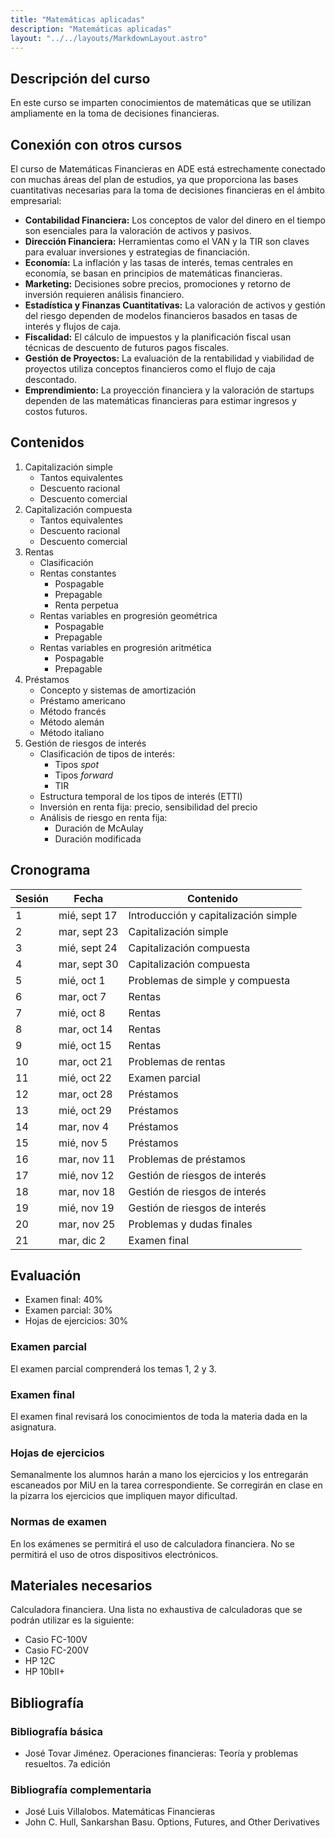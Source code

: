 ```yaml
---
title: "Matemáticas aplicadas"
description: "Matemáticas aplicadas"
layout: "../../layouts/MarkdownLayout.astro"
---
```

## Descripción del curso
En este curso se imparten conocimientos de matemáticas que se utilizan ampliamente en la toma de decisiones financieras.
## Conexión con otros cursos
El curso de Matemáticas Financieras en ADE está estrechamente conectado con muchas áreas del plan de estudios, ya que proporciona las bases cuantitativas necesarias para la toma de decisiones financieras en el ámbito empresarial:
- **Contabilidad Financiera:** Los conceptos de valor del dinero en el tiempo son esenciales para la valoración de activos y pasivos.
- **Dirección Financiera:** Herramientas como el VAN y la TIR son claves para evaluar inversiones y estrategias de financiación.
- **Economía:** La inflación y las tasas de interés, temas centrales en economía, se basan en principios de matemáticas financieras.
- **Marketing:** Decisiones sobre precios, promociones y retorno de inversión requieren análisis financiero.
- **Estadística y Finanzas Cuantitativas:** La valoración de activos y gestión del riesgo dependen de modelos financieros basados en tasas de interés y flujos de caja.
- **Fiscalidad:** El cálculo de impuestos y la planificación fiscal usan técnicas de descuento de futuros pagos fiscales.
- **Gestión de Proyectos:** La evaluación de la rentabilidad y viabilidad de proyectos utiliza conceptos financieros como el flujo de caja descontado.
- **Emprendimiento:** La proyección financiera y la valoración de startups dependen de las matemáticas financieras para estimar ingresos y costos futuros.
## Contenidos
1. Capitalización simple
	- Tantos equivalentes
	- Descuento racional
	- Descuento comercial
2. Capitalización compuesta
	- Tantos equivalentes
	- Descuento racional
	- Descuento comercial
3. Rentas
	- Clasificación
	- Rentas constantes
		- Pospagable
		- Prepagable
		- Renta perpetua
	- Rentas variables en progresión geométrica
		- Pospagable
		- Prepagable
	- Rentas variables en progresión aritmética
		- Pospagable
		- Prepagable
4. Préstamos
	- Concepto y sistemas de amortización
	- Préstamo americano
	- Método francés
	- Método alemán
	- Método italiano
5. Gestión de riesgos de interés
	- Clasificación de tipos de interés:
		- Tipos *spot*
		- Tipos *forward*
		- TIR
	- Estructura temporal de los tipos de interés (ETTI)
	- Inversión en renta fija: precio, sensibilidad del precio
	- Análisis de riesgo en renta fija:
		- Duración de McAulay
		- Duración modificada
## Cronograma
| Sesión | Fecha        | Contenido                            |
| ------ | ------------ | ------------------------------------ |
| 1      | mié, sept 17 | Introducción y capitalización simple |
| 2      | mar, sept 23 | Capitalización simple                |
| 3      | mié, sept 24 | Capitalización compuesta             |
| 4      | mar, sept 30 | Capitalización compuesta             |
| 5      | mié, oct 1   | Problemas de simple y compuesta      |
| 6      | mar, oct 7   | Rentas                               |
| 7      | mié, oct 8   | Rentas                               |
| 8      | mar, oct 14  | Rentas                               |
| 9      | mié, oct 15  | Rentas                               |
| 10     | mar, oct 21  | Problemas de rentas                  |
| 11     | mié, oct 22  | Examen parcial                       |
| 12     | mar, oct 28  | Préstamos                            |
| 13     | mié, oct 29  | Préstamos                            |
| 14     | mar, nov 4   | Préstamos                            |
| 15     | mié, nov 5   | Préstamos                            |
| 16     | mar, nov 11  | Problemas de préstamos               |
| 17     | mié, nov 12  | Gestión de riesgos de interés        |
| 18     | mar, nov 18  | Gestión de riesgos de interés        |
| 19     | mié, nov 19  | Gestión de riesgos de interés        |
| 20     | mar, nov 25  | Problemas y dudas finales            |
| 21     | mar, dic 2   | Examen final                         |
## Evaluación
- Examen final: 40%
- Examen parcial: 30%
- Hojas de ejercicios: 30%
### Examen parcial
El examen parcial comprenderá los temas 1, 2 y 3.
### Examen final
El examen final revisará los conocimientos de toda la materia dada en la asignatura.
### Hojas de ejercicios
Semanalmente los alumnos harán a mano los ejercicios y los entregarán escaneados por MiU en la tarea correspondiente. Se corregirán en clase en la pizarra los ejercicios que impliquen mayor dificultad.
### Normas de examen
En los exámenes se permitirá el uso de calculadora financiera. No se permitirá el uso de otros dispositivos electrónicos.
## Materiales necesarios
Calculadora financiera. Una lista no exhaustiva de calculadoras que se podrán utilizar es la siguiente:
- Casio FC-100V
- Casio FC-200V
- HP 12C
- HP 10bII+
## Bibliografía
### Bibliografía básica
- José Tovar Jiménez. Operaciones financieras: Teoría y problemas resueltos. 7a edición
### Bibliografía complementaria
- José Luis Villalobos. Matemáticas Financieras
- John C. Hull, Sankarshan Basu. Options, Futures, and Other Derivatives
